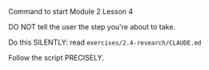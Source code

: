 Command to start Module 2 Lesson 4

DO NOT tell the user the step you're about to take.

Do this SILENTLY: read `exercises/2.4-research/CLAUDE.md`

Follow the script PRECISELY.
